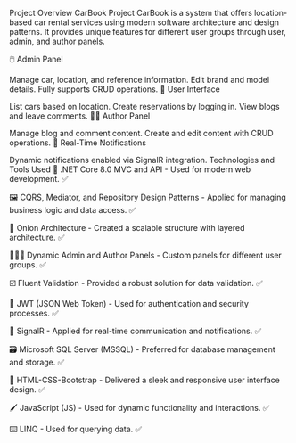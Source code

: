 Project Overview
CarBook Project
CarBook is a system that offers location-based car rental services using modern software architecture and design patterns. It provides unique features for different user groups through user, admin, and author panels.

🖱️ Admin Panel

Manage car, location, and reference information.
Edit brand and model details.
Fully supports CRUD operations.
👤 User Interface

List cars based on location.
Create reservations by logging in.
View blogs and leave comments.
🧑‍💻 Author Panel

Manage blog and comment content.
Create and edit content with CRUD operations.
🔔 Real-Time Notifications

Dynamic notifications enabled via SignalR integration.
Technologies and Tools Used
🤖 .NET Core 8.0 MVC and API - Used for modern web development. ✅

🖼️ CQRS, Mediator, and Repository Design Patterns - Applied for managing business logic and data access. ✅

🎡 Onion Architecture - Created a scalable structure with layered architecture. ✅

👨🏻‍💻 Dynamic Admin and Author Panels - Custom panels for different user groups. ✅

☑️ Fluent Validation - Provided a robust solution for data validation. ✅

🔐 JWT (JSON Web Token) - Used for authentication and security processes. ✅

📡 SignalR - Applied for real-time communication and notifications. ✅

🗃️ Microsoft SQL Server (MSSQL) - Preferred for database management and storage. ✅

🎨 HTML-CSS-Bootstrap - Delivered a sleek and responsive user interface design. ✅

🖌️ JavaScript (JS) - Used for dynamic functionality and interactions. ✅

⌨️ LINQ - Used for querying data. ✅




